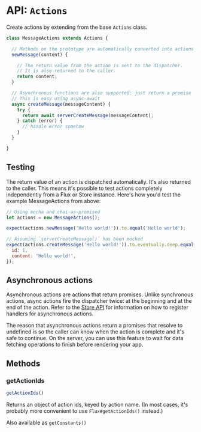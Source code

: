 API: `Actions`
==============

Create actions by extending from the base `Actions` class.

```js
class MessageActions extends Actions {

  // Methods on the prototype are automatically converted into actions
  newMessage(content) {

    // The return value from the action is sent to the dispatcher.
    // It is also returned to the caller.
    return content;
  }

  // Asynchronous functions are also supported: just return a promise
  // This is easy using async-await
  async createMessage(messageContent) {
    try {
      return await serverCreateMessage(messageContent);
    } catch (error) {
      // handle error somehow
    }
  }

}
```

Testing
-------

The return value of an action is dispatched automatically. It's also returned to the caller. This means it's possible to test actions completely independently from a Flux or Store instance. Here's how you'd test the example MessageActions from above:

```js
// Using mocha and chai-as-promised
let actions = new MessageActions();

expect(actions.newMessage('Hello world!')).to.equal('Hello world');

// Assuming `serverCreateMessage()` has been mocked
expect(actions.createMessage('Hello world!')).to.eventually.deep.equal({
  id: 1,
  content: 'Hello world!',
});
```


Asynchronous actions
--------------------

Asynchronous actions are actions that return promises. Unlike synchronous actions, async actions fire the dispatcher twice: at the beginning and at the end of the action. Refer to the [Store API](Store.md) for information on how to register handlers for asynchronous actions.

The reason that asynchronous actions return a promises that resolve to undefined is so the caller can know when the action is complete and it's safe to continue. On the server, you can use this feature to wait for data fetching operations to finish before rendering your app.

Methods
-------

### getActionIds

```js
getActionIds()
```

Returns an object of action ids, keyed by action name. (In most cases, it's probably more convenient to use `Flux#getActionIds()` instead.)


Also available as `getConstants()`
